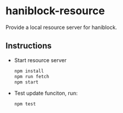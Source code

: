 # haniblock-resource


Provide a local resource server for haniblock.

## Instructions

- Start resource server

    ```bash
    npm install
    npm run fetch
    npm start
    ```

- Test update funciton, run:

    ```bash
    npm test
    ```
